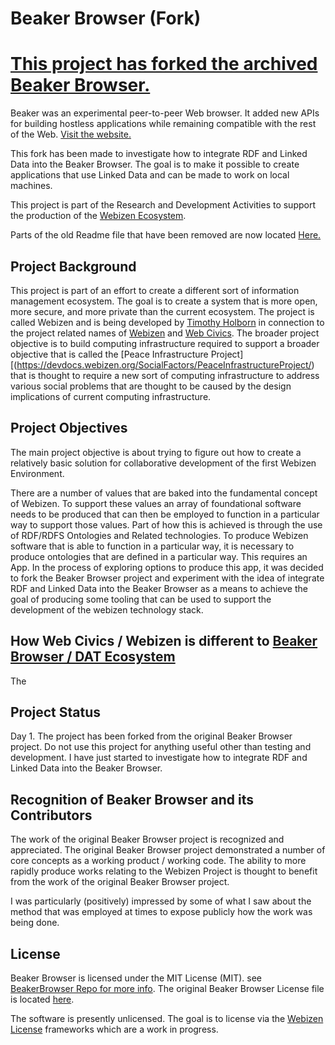Beaker Browser (Fork)
======

# [This project has forked the archived Beaker Browser.](https://github.com/beakerbrowser/beaker)

Beaker was an experimental peer-to-peer Web browser. It added new APIs for building hostless applications while remaining compatible with the rest of the Web. [Visit the website.](https://beakerbrowser.com/)

This fork has been made to investigate how to integrate RDF and Linked Data into the Beaker Browser. The goal is to make it possible to create applications that use Linked Data and can be made to work on local machines.

This project is part of the Research and Development Activities to support the production of the [Webizen Ecosystem](https://devdocs.webizen.org/).

Parts of the old Readme file that have been removed are now located [Here.](./oldreadme.md)

## Project Background

This project is part of an effort to create a different sort of information management ecosystem. The goal is to create a system that is more open, more secure, and more private than the current ecosystem. The project is called Webizen and is being developed by [Timothy Holborn](https://www.linkedin.com/in/ubiquitous/) in connection to the project related names of [Webizen](https://webizen.org/) and [Web Civics](https://webcivics.org/).  The broader project objective is to build computing infrastructure required to support a broader objective that is called the [Peace Infrastructure Project][(https://devdocs.webizen.org/SocialFactors/PeaceInfrastructureProject/) that is thought to require a new sort of computing infrastructure to address various social problems that are thought to be caused by the design implications of current computing infrastructure. 

## Project Objectives
The main project objective is about trying to figure out how to create a relatively basic solution for collaborative development of the first Webizen Environment. 

There are a number of values that are baked into the fundamental concept of Webizen.  To support these values an array of foundational software needs to be produced that can then be employed to function in a particular way to support those values. Part of how this is achieved is through the use of RDF/RDFS Ontologies and Related technologies. To produce Webizen software that is able to function in a particular way, it is necessary to produce ontologies that are defined in a particular way. This requires an App. In the process of exploring options to produce this app, it was decided to fork the Beaker Browser project and experiment with the idea of integrate RDF and Linked Data into the Beaker Browser as a means to achieve the goal of producing some tooling that can be used to support the development of the webizen technology stack.

## How Web Civics / Webizen is different to [Beaker Browser / DAT Ecosystem](https://dat-ecosystem.org/) 

The 



## Project Status
Day 1. The project has been forked from the original Beaker Browser project. Do not use this project for anything useful other than testing and development.  I have just started to investigate how to integrate RDF and Linked Data into the Beaker Browser. 









## Recognition of Beaker Browser and its Contributors

The work of the original Beaker Browser project is recognized and appreciated. The original Beaker Browser project demonstrated a number of core concepts as a working product / working code. The ability to more rapidly produce works relating to the Webizen Project is thought to benefit from the work of the original Beaker Browser project.  

I was particularly (positively) impressed by some of what I saw about the method that was employed at times to expose publicly how the work was being done.  


## License

Beaker Browser is licensed under the MIT License (MIT). see [BeakerBrowser Repo for more info](https://github.com/beakerbrowser/beaker). The original Beaker Browser License file is located [here](./BEAKERBROWSERLICENSE).

The software is presently unlicensed. The goal is to license via the [Webizen License](https://devdocs.webizen.org/SocialFactors/CommercialModels/WorkProject/LicensingFrameworks/) frameworks which are a work in progress.